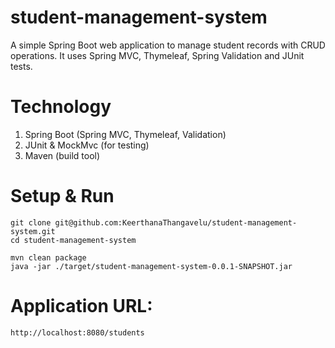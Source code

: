 # student-management-system

A simple Spring Boot web application to manage student records with CRUD operations.
It uses Spring MVC, Thymeleaf, Spring Validation and JUnit tests.

# Technology
1. Spring Boot (Spring MVC, Thymeleaf, Validation)
2. JUnit & MockMvc (for testing)
3. Maven (build tool)

# Setup & Run

```shell
git clone git@github.com:KeerthanaThangavelu/student-management-system.git
cd student-management-system

mvn clean package
java -jar ./target/student-management-system-0.0.1-SNAPSHOT.jar
```
# Application URL:
```http://localhost:8080/students```